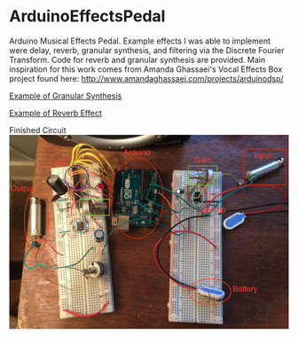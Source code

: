 # ArduinoEffectsPedal
Arduino Musical Effects Pedal. Example effects I was able to implement were delay, reverb, granular synthesis, and filtering via the Discrete Fourier Transform. Code for reverb and granular synthesis are provided. Main inspiration for this work comes from Amanda Ghassaei's Vocal Effects Box project found here: http://www.amandaghassaei.com/projects/arduinodsp/

[Example of Granular Synthesis](https://raw.githubusercontent.com/Toback/ArduinoEffectsPedal/master/Results/Granular_Synthesis_Example.wav)

[Example of Reverb Effect](https://raw.githubusercontent.com/Toback/ArduinoEffectsPedal/master/Results/Reverb_Example.wav)

Finished Circuit
![Finished Circuit](https://raw.githubusercontent.com/Toback/ArduinoEffectsPedal/master/Results/Circuit.png)
